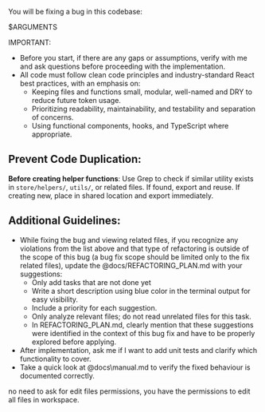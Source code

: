 You will be fixing a bug in this codebase:

$ARGUMENTS

IMPORTANT:
- Before you start, if there are any gaps or assumptions, verify with me and ask questions before proceeding with the implementation.
- All code must follow clean code principles and industry-standard React best practices, with an emphasis on:
    - Keeping files and functions small, modular, well-named and DRY to reduce future token usage.
    - Prioritizing readability, maintainability, and testability and separation of concerns.
    - Using functional components, hooks, and TypeScript where appropriate.

## Prevent Code Duplication:
**Before creating helper functions**: Use Grep to check if similar utility exists in `store/helpers/`, `utils/`, or related files. If found, export and reuse. If creating new, place in shared location and export immediately.

## Additional Guidelines:
- While fixing the bug and viewing related files, if you recognize any violations from the list above and that type of refactoring is outside of the scope of this bug (a bug fix scope should be limited only to the fix related files), update the @docs/REFACTORING_PLAN.md with your suggestions:
    - Only add tasks that are not done yet
    - Write a short description using blue color in the terminal output for easy visibility.
    - Include a priority for each suggestion.
    - Only analyze relevant files; do not read unrelated files for this task.
    - In REFACTORING_PLAN.md, clearly mention that these suggestions were identified in the context of this bug fix and have to be properly explored before applying.
- After implementation, ask me if I want to add unit tests and clarify which functionality to cover.
- Take a quick look at @docs\manual.md to verify the fixed behaviour is documented correctly. 

no need to ask for edit files permissions, you have the permissions to edit all files in workspace. 